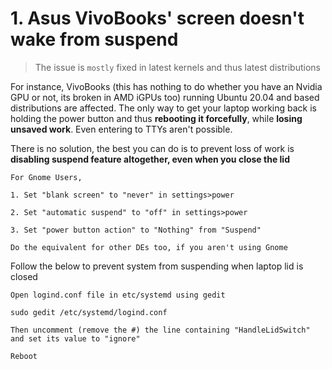 # 1. Asus VivoBooks' screen doesn't wake from suspend

> The issue is `mostly` fixed in latest kernels and thus latest distributions

For instance, VivoBooks (this has nothing to do whether you have an Nvidia GPU or not, its broken in AMD iGPUs too) running Ubuntu 20.04 and based distributions are affected. The only way to get your laptop working back is holding the power button and thus **rebooting it forcefully**, while **losing unsaved work**. Even entering to TTYs aren't possible.

There is no solution, the best you can do is to prevent loss of work is **disabling suspend feature altogether, even when you close the lid**

```
For Gnome Users, 

1. Set "blank screen" to "never" in settings>power

2. Set "automatic suspend" to "off" in settings>power

3. Set "power button action" to "Nothing" from "Suspend"

Do the equivalent for other DEs too, if you aren't using Gnome
```

Follow the below to prevent system from suspending when laptop lid is closed

```
Open logind.conf file in etc/systemd using gedit

sudo gedit /etc/systemd/logind.conf

Then uncomment (remove the #) the line containing "HandleLidSwitch" and set its value to "ignore"

Reboot
```

